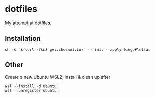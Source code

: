 # dotfiles

My attempt at dotfiles.

## Installation

`sh -c "$(curl -fsLS get.chezmoi.io)" -- init --apply DiegoFleitas`

## Other

Create a new Ubuntu WSL2, install & clean up after

```powershell
wsl --install -d ubuntu
wsl --unregister ubuntu
```
